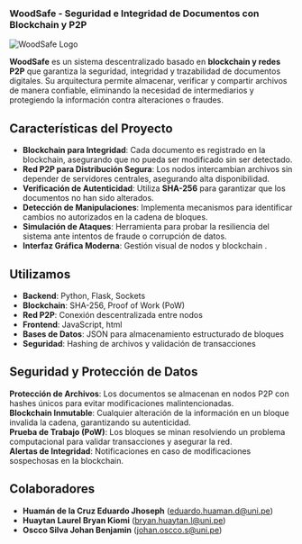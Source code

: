 ###  **WoodSafe** - Seguridad e Integridad de Documentos con Blockchain y P2P  

![WoodSafe Logo](https://github.com/Mareblu30/Proyecto__POO/blob/main/Imagen%20de%20woodsafe.jpg?raw=true)

**WoodSafe** es un sistema descentralizado basado en **blockchain y redes P2P** que garantiza la seguridad, integridad y trazabilidad de documentos digitales. Su arquitectura permite almacenar, verificar y compartir archivos de manera confiable, eliminando la necesidad de intermediarios y protegiendo la información contra alteraciones o fraudes.  

##  **Características del Proyecto**  

-  **Blockchain para Integridad**: Cada documento es registrado en la blockchain, asegurando que no pueda ser modificado sin ser detectado.  
-  **Red P2P para Distribución Segura**: Los nodos intercambian archivos sin depender de servidores centrales, asegurando alta disponibilidad.  
-  **Verificación de Autenticidad**: Utiliza **SHA-256** para garantizar que los documentos no han sido alterados.  
-  **Detección de Manipulaciones**: Implementa mecanismos para identificar cambios no autorizados en la cadena de bloques.  
-  **Simulación de Ataques**: Herramienta para probar la resiliencia del sistema ante intentos de fraude o corrupción de datos.  
-  **Interfaz Gráfica Moderna**: Gestión visual de nodos y blockchain .  

##  **Utilizamos**  

- **Backend**: Python, Flask, Sockets  
- **Blockchain**: SHA-256, Proof of Work (PoW)  
- **Red P2P**: Conexión descentralizada entre nodos  
- **Frontend**: JavaScript, html  
- **Bases de Datos**: JSON para almacenamiento estructurado de bloques  
- **Seguridad**: Hashing de archivos y validación de transacciones  

##  **Seguridad y Protección de Datos**  

 **Protección de Archivos**: Los documentos se almacenan en nodos P2P con hashes únicos para evitar modificaciones malintencionadas.  
 **Blockchain Inmutable**: Cualquier alteración de la información en un bloque invalida la cadena, garantizando su autenticidad.  
 **Prueba de Trabajo (PoW)**: Los bloques se minan resolviendo un problema computacional para validar transacciones y asegurar la red.  
 **Alertas de Integridad**: Notificaciones en caso de modificaciones sospechosas en la blockchain.  

 ## **Colaboradores**

 - **Huamán de la Cruz Eduardo Jhoseph** (eduardo.huaman.d@uni.pe)
 - **Huaytan Laurel Bryan Kiomi** (bryan.huaytan.l@uni.pe)
 - **Oscco Silva Johan Benjamin** (johan.oscco.s@uni.pe)

